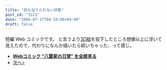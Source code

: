 ```yaml
---
title: "目も当てられない状態"
post_id: "3121"
date: "2004-07-17T04:10:00+09:00"
draft: false
---
```



短編 Web コミックです。 と言うより[3D絵](/3120)を投下したところ想像以上に浮いて見えたので、代わりになんか描いたら続いちゃった、って感じ。

  * **[Webコミック “八雲家の日常” を全部見る](/tag/yakumo-family?order=ASC)**
  * [次へ>](/3122)
